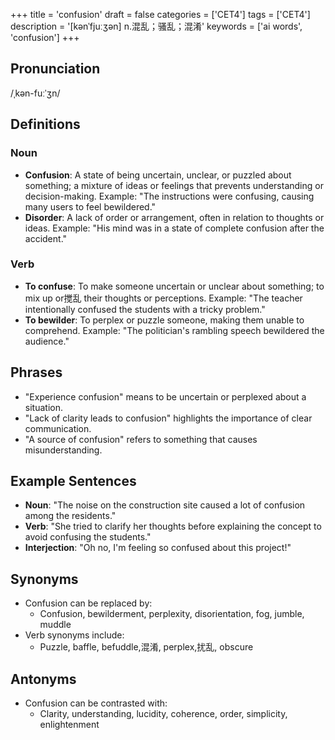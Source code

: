 +++
title = 'confusion'
draft = false
categories = ['CET4']
tags = ['CET4']
description = '[kənˈfjuːʒən] n.混乱；骚乱；混淆'
keywords = ['ai words', 'confusion']
+++

## Pronunciation
/ˌkən-fuːˈʒn/

## Definitions
### Noun
- **Confusion**: A state of being uncertain, unclear, or puzzled about something; a mixture of ideas or feelings that prevents understanding or decision-making. Example: "The instructions were confusing, causing many users to feel bewildered."
- **Disorder**: A lack of order or arrangement, often in relation to thoughts or ideas. Example: "His mind was in a state of complete confusion after the accident."

### Verb
- **To confuse**: To make someone uncertain or unclear about something; to mix up or搅乱 their thoughts or perceptions. Example: "The teacher intentionally confused the students with a tricky problem."
- **To bewilder**: To perplex or puzzle someone, making them unable to comprehend. Example: "The politician's rambling speech bewildered the audience."

## Phrases
- "Experience confusion" means to be uncertain or perplexed about a situation.
- "Lack of clarity leads to confusion" highlights the importance of clear communication.
- "A source of confusion" refers to something that causes misunderstanding.

## Example Sentences
- **Noun**: "The noise on the construction site caused a lot of confusion among the residents."
- **Verb**: "She tried to clarify her thoughts before explaining the concept to avoid confusing the students."
- **Interjection**: "Oh no, I'm feeling so confused about this project!"

## Synonyms
- Confusion can be replaced by:
  - Confusion, bewilderment, perplexity, disorientation, fog, jumble, muddle
- Verb synonyms include:
  - Puzzle, baffle, befuddle,混淆, perplex,扰乱, obscure

## Antonyms
- Confusion can be contrasted with:
  - Clarity, understanding, lucidity, coherence, order, simplicity, enlightenment
